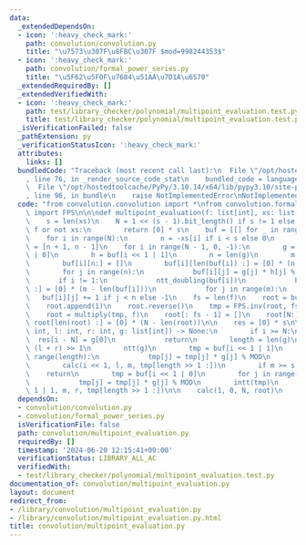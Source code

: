```yaml
---
data:
  _extendedDependsOn:
  - icon: ':heavy_check_mark:'
    path: convolution/convolution.py
    title: "\u7573\u307F\u8FBC\u307F $mod=998244353$"
  - icon: ':heavy_check_mark:'
    path: convolution/formal_power_series.py
    title: "\u5F62\u5F0F\u7684\u51AA\u7D1A\u6570"
  _extendedRequiredBy: []
  _extendedVerifiedWith:
  - icon: ':heavy_check_mark:'
    path: test/library_checker/polynomial/multipoint_evaluation.test.py
    title: test/library_checker/polynomial/multipoint_evaluation.test.py
  _isVerificationFailed: false
  _pathExtension: py
  _verificationStatusIcon: ':heavy_check_mark:'
  attributes:
    links: []
  bundledCode: "Traceback (most recent call last):\n  File \"/opt/hostedtoolcache/PyPy/3.10.14/x64/lib/pypy3.10/site-packages/onlinejudge_verify/documentation/build.py\"\
    , line 76, in _render_source_code_stat\n    bundled_code = language.bundle(\n\
    \  File \"/opt/hostedtoolcache/PyPy/3.10.14/x64/lib/pypy3.10/site-packages/onlinejudge_verify/languages/python.py\"\
    , line 96, in bundle\n    raise NotImplementedError\nNotImplementedError\n"
  code: "from convolution.convolution import *\nfrom convolution.formal_power_series\
    \ import FPS\n\n\ndef multipoint_evaluation(f: list[int], xs: list[int]) -> list[int]:\n\
    \    s = len(xs)\n    N = 1 << (s - 1).bit_length() if s != 1 else 2\n    if not\
    \ f or not xs:\n        return [0] * s\n    buf = [[] for _ in range(N << 1)]\n\
    \    for i in range(N):\n        n = -xs[i] if i < s else 0\n        buf[i + N]\
    \ = [n + 1, n - 1]\n    for i in range(N - 1, 0, -1):\n        g = buf[i << 1\
    \ | 0]\n        h = buf[i << 1 | 1]\n        n = len(g)\n        m = n << 1\n\
    \        buf[i][n:] = []\n        buf[i][len(buf[i]) :] = [0] * (n - len(buf[i]))\n\
    \        for j in range(n):\n            buf[i][j] = g[j] * h[j] % MOD - 1\n \
    \       if i != 1:\n            ntt_doubling(buf[i])\n            buf[i][len(buf[i])\
    \ :] = [0] * (m - len(buf[i]))\n            for j in range(m):\n             \
    \   buf[i][j] += 1 if j < n else -1\n    fs = len(f)\n    root = buf[1]\n    intt(root)\n\
    \    root.append(1)\n    root.reverse()\n    tmp = FPS.inv(root, fs)\n    tmp.reverse()\n\
    \    root = multiply(tmp, f)\n    root[: fs - 1] = []\n    root[N:] = []\n   \
    \ root[len(root) :] = [0] * (N - len(root))\n\n    res = [0] * s\n\n    def calc(i:\
    \ int, l: int, r: int, g: list[int]) -> None:\n        if i >= N:\n          \
    \  res[i - N] = g[0]\n            return\n        length = len(g)\n        m =\
    \ (l + r) >> 1\n        ntt(g)\n        tmp = buf[i << 1 | 1]\n        for j in\
    \ range(length):\n            tmp[j] = tmp[j] * g[j] % MOD\n        intt(tmp)\n\
    \        calc(i << 1, l, m, tmp[length >> 1 :])\n        if m >= s:\n        \
    \    return\n        tmp = buf[i << 1 | 0]\n        for j in range(length):\n\
    \            tmp[j] = tmp[j] * g[j] % MOD\n        intt(tmp)\n        calc(i <<\
    \ 1 | 1, m, r, tmp[length >> 1 :])\n\n    calc(1, 0, N, root)\n    return res\n"
  dependsOn:
  - convolution/convolution.py
  - convolution/formal_power_series.py
  isVerificationFile: false
  path: convolution/multipoint_evaluation.py
  requiredBy: []
  timestamp: '2024-06-20 12:15:41+09:00'
  verificationStatus: LIBRARY_ALL_AC
  verifiedWith:
  - test/library_checker/polynomial/multipoint_evaluation.test.py
documentation_of: convolution/multipoint_evaluation.py
layout: document
redirect_from:
- /library/convolution/multipoint_evaluation.py
- /library/convolution/multipoint_evaluation.py.html
title: convolution/multipoint_evaluation.py
---
```

